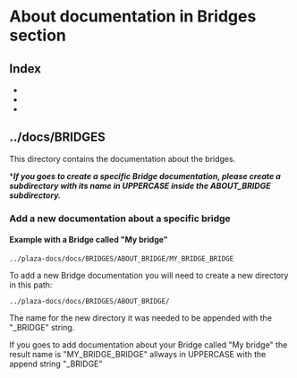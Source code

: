 # About documentation in Bridges section
## Index
- [](#)
- [](#)
- [](#)

## ../docs/BRIDGES

This directory contains the documentation about the bridges.

****If you goes to create a specific Bridge documentation, please
create a subdirectory with its name in UPPERCASE inside the
ABOUT_BRIDGE subdirectory.***

### Add a new documentation about a specific bridge

#### Example with a Bridge called "My bridge"
```system
../plaza-docs/docs/BRIDGES/ABOUT_BRIDGE/MY_BRIDGE_BRIDGE
```

To add a new Bridge documentation you will need to create a new directory
in this path:

```system
../plaza-docs/docs/BRIDGES/ABOUT_BRIDGE/
```

The name for the new directory it was needed to be appended with the "_BRIDGE" string.

If you goes to add documentation about your Bridge called "My bridge" the result name is "MY_BRIDGE_BRIDGE" allways in UPPERCASE with the append string "_BRIDGE"



